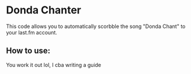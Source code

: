 # Donda Chanter
This code allows you to automatically scorbble the song "Donda Chant" to your last.fm account.

## How to use:
You work it out lol, I cba writing a guide